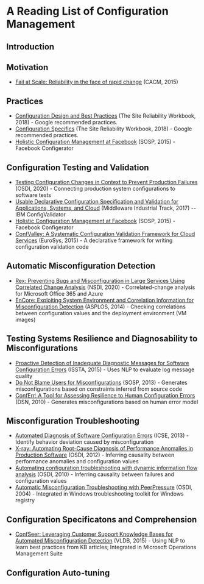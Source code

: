 # A Reading List of Configuration Management

## Introduction

## Motivation
* [Fail at Scale: Reliability in the face of rapid change](https://queue.acm.org/detail.cfm?id=2839461) (CACM, 2015)

## Practices

* [Configuration Design and Best Practices](https://sre.google/workbook/configuration-design/) (The Site Reliability Workbook, 2018) - Google recommended practices.
* [Configuration Specifics](https://sre.google/workbook/configuration-specifics/) (The Site Reliability Workbook, 2018) - Google recommended practices.
* [Holistic Configuration Management at Facebook](http://sigops.org/s/conferences/sosp/2015/current/2015-Monterey/printable/008-tang.pdf) (SOSP, 2015) - Facebook Configerator

## Configuration Testing and Validation

* [Testing Configuration Changes in Context to Prevent Production Failures](https://tianyin.github.io/pub/ctest.pdf) (OSDI, 2020) - Connecting production system configurations to software tests
* [Usable Declarative Configuration Specification and Validation for Applications, Systems, and Cloud](https://dl.acm.org/doi/abs/10.1145/3154448.3154453) (Middleware Industrial Track, 2017) -- IBM ConfigValidator
* [Holistic Configuration Management at Facebook](http://sigops.org/s/conferences/sosp/2015/current/2015-Monterey/printable/008-tang.pdf) (SOSP, 2015) - Facebook Configerator
* [ConfValley: A Systematic Configuration Validation Framework for Cloud Services](https://www.cs.jhu.edu/~huang/paper/confvalley-eurosys15.pdf) (EuroSys, 2015) - A declarative framework for writing configuration validation code 


## Automatic Misconfiguration Detection

* [Rex: Preventing Bugs and Misconfiguration in Large Services Using Correlated Change Analysis](https://www.usenix.org/system/files/nsdi20-paper-mehta.pdf) (NSDI, 2020) - Correlated-change analysis for Microsoft Office 365 and Azure
* [EnCore: Exploiting System Environment and Correlation Information for Misconfiguration Detection](https://tianyin.github.io/pub/encore.pdf) (ASPLOS, 2014) - Checking correlations between configuration values and the deployment environment (VM images)

## Testing Systems Resilience and Diagnosability to Misconfigurations

* [Proactive Detection of Inadequate Diagnostic Messages for Software Configuration Errors](https://homes.cs.washington.edu/~mernst/pubs/inadequate-diagnostics-issta2015-abstract.html) (ISSTA, 2015) - Uses NLP to evaluate log message quality
* [Do Not Blame Users for Misconfigurations](https://tianyin.github.io/pub/spex.pdf) (SOSP, 2013) - Generates misconfigurations based on constraints inferred from source code
* [ConfErr: A Tool for Assessing Resilience to Human Configuration Errors](https://dslab.epfl.ch/research/conferr/) (DSN, 2010) - Generates misconfigurations based on human error model

## Misconfiguration Troubleshooting

* [Automated Diagnosis of Software Configuration Errors](https://homes.cs.washington.edu/~mernst/pubs/configuration-errors-icse2013.pdf) (ICSE, 2013) - Identify behavior deviation caused by misconfiguration
* [X-ray: Automating Root-Cause Diagnosis of Performance Anomalies in Production Software](https://www.usenix.org/conference/osdi12/technical-sessions/presentation/attariyan) (OSDI, 2012) - Inferring causality between performance anomalies and configuration values
* [Automating configuration troubleshooting with dynamic information flow analysis](https://www.usenix.org/legacy/events/osdi10/tech/full_papers/Attariyan.pdf) (OSDI, 2010) - Inferring causality between failures and configuration values
* [Automatic Misconfiguration Troubleshooting with PeerPressure](https://www.usenix.org/legacy/events/osdi04/tech/full_papers/wang/wang.pdf) (OSDI, 2004) - Integrated in Windows troubleshooting toolkit for Windows registry

## Configuration Specificatons and Comprehension
* [ConfSeer: Leveraging Customer Support Knowledge Bases for Automated Misconfiguration Detection](http://www.vldb.org/pvldb/vol8/p1828-potharaju.pdf) (VLDB, 2015) - Using NLP to learn best practices from KB articles; Integrated in Microsoft Operations Management Suite

## Configuration Auto-tuning

